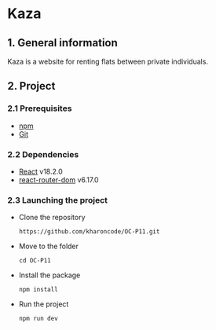 # Kaza

## 1. General information

Kaza is a website for renting flats between private individuals.

## 2. Project

### 2.1 Prerequisites

-  [npm](https://www.npmjs.com/)
-  [Git](https://git-scm.com/)

### 2.2 Dependencies

-  [React](https://reactjs.org/) v18.2.0
-  [react-router-dom](https://reactrouter.com/web/guides/quick-start) v6.17.0

### 2.3 Launching the project

-  Clone the repository

   `https://github.com/kharoncode/OC-P11.git`

-  Move to the folder

   `cd OC-P11`

-  Install the package

   `npm install`

-  Run the project

   `npm run dev`
